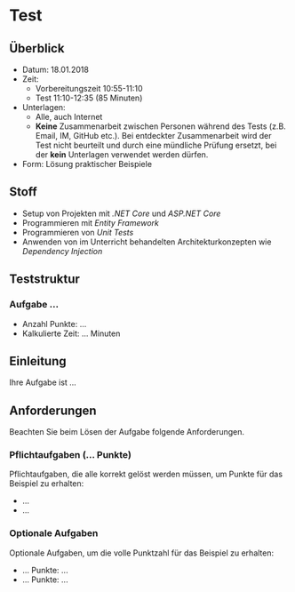 # Test

## Überblick

* Datum: 18.01.2018
* Zeit:
  * Vorbereitungszeit 10:55-11:10
  * Test 11:10-12:35 (85 Minuten)
* Unterlagen:
  * Alle, auch Internet
  * **Keine** Zusammenarbeit zwischen Personen während des Tests (z.B. Email, IM, GitHub etc.). Bei entdeckter Zusammenarbeit wird der Test nicht beurteilt und durch eine mündliche Prüfung ersetzt, bei der **kein** Unterlagen verwendet werden dürfen.
* Form: Lösung praktischer Beispiele

## Stoff

* Setup von Projekten mit *.NET Core* und *ASP.NET Core*
* Programmieren mit *Entity Framework*
* Programmieren von *Unit Tests*
* Anwenden von im Unterricht behandelten Architekturkonzepten wie *Dependency Injection*

## Teststruktur

### Aufgabe ...

* Anzahl Punkte: ...
* Kalkulierte Zeit: ... Minuten

## Einleitung

Ihre Aufgabe ist ...

## Anforderungen

Beachten Sie beim Lösen der Aufgabe folgende Anforderungen.

### Pflichtaufgaben (... Punkte)

Pflichtaufgaben, die alle korrekt gelöst werden müssen, um Punkte für das Beispiel zu erhalten:

* ...
* ...

### Optionale Aufgaben

Optionale Aufgaben, um die volle Punktzahl für das Beispiel zu erhalten:

* ... Punkte: ...
* ... Punkte: ...
